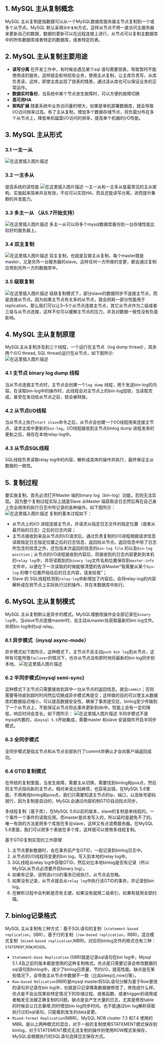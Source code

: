 

##  1. MySQL 主从复制概念
MySQL 主从复制是指数据可以从一个MySQL数据库服务器主节点复制到一个或多个从节点。MySQL 默认采用`异步复制`方式，这样从节点不用一直访问主服务器来更新自己的数据，数据的更新可以在远程连接上进行，从节点可以复制主数据库中的所有数据库或者特定的数据库，或者特定的表。

##  2. MySQL 主从复制主要用途

 - **读写分离**
在开发工作中，有时候会遇见某个sql 语句需要锁表，导致暂时不能使用读的服务，这样就会影响现有业务，使用主从复制，让主库负责写，从库负责读，这样，即使主库出现了锁表的情景，通过读从库也可以保证业务的正常运作。
 - **数据实时备份**，当系统中某个节点发生故障时，可以方便的故障切换
 - **高可用HA**
 - **架构扩展**
 随着系统中业务访问量的增大，如果是单机部署数据库，就会导致I/O访问频率过高。有了主从复制，增加多个数据存储节点，将负载分布在多个从节点上，降低单机磁盘I/O访问的频率，提高单个机器的I/O性能。

##  3. MySQL 主从形式
### 3.1 一主一从
![在这里插入图片描述](https://i-blog.csdnimg.cn/blog_migrate/c08dc379e66be3c0ee804248a796826e.png)
### 3.2 一主多从
提高系统的读性能
![在这里插入图片描述](https://i-blog.csdnimg.cn/blog_migrate/1f6acb89cbb2efd5056ac8d78ad8d2c9.png)
一主一从和一主多从是最常见的主从架构，实施起来简单并且有效，不仅可以实现HA，而且还能读写分离，进而提升集群的并发能力。

### 3.3 多主一从 （从5.7开始支持）
![在这里插入图片描述](https://i-blog.csdnimg.cn/blog_migrate/37dd7a265d21717443cd6f447f741770.png)
多主一从可以将多个mysql数据库备份到一台存储性能比较好的服务器上。

### 3.4 双主复制
![在这里插入图片描述](https://i-blog.csdnimg.cn/blog_migrate/d58299820f741e4187f74e51fdc64b39.png)
双主复制，也就是互做主从复制，每个master既是master，又是另外一台服务器的slave。这样任何一方所做的变更，都会通过复制应用到另外一方的数据库中。
###  3.5 级联复制
![在这里插入图片描述](https://i-blog.csdnimg.cn/blog_migrate/f7104916aca48fd1040912f2d9a691e9.png)
级联复制模式下，部分slave的数据同步不连接主节点，而是连接从节点。因为如果主节点有太多的从节点，就会损耗一部分性能用于replication，那么我们可以让3~5个从节点连接主节点，其它从节点作为二级或者三级与从节点连接，这样不仅可以缓解主节点的压力，并且对数据一致性没有负面影响。

##  4. MySQL 主从复制原理
MySQL主从复制涉及到三个线程，一个运行在主节点（log dump thread），其余两个(I/O thread, SQL thread)运行在从节点，如下图所示:
![在这里插入图片描述](https://i-blog.csdnimg.cn/blog_migrate/b1c360c075370eddecfc09769b3c4063.png)
###  4.1 主节点 binary log dump 线程
当从节点连接主节点时，主节点会创建一个`log dump` 线程，用于发送bin-log的内容。在读取bin-log中的操作时，此线程会对主节点上的bin-log加锁，当读取完成，甚至在发动给从节点之前，锁会被释放。

###  4.2 从节点I/O线程
当从节点上执行`start slave`命令之后，从节点会创建一个I/O线程用来连接主节点，请求主库中更新的`bin-log`。I/O线程接收到主节点binlog dump 进程发来的更新之后，保存在本地relay-log中。

### 4.3 从节点SQL线程
SQL线程负责读取relay log中的内容，解析成具体的操作并执行，最终保证主从数据的一致性。

## 5. 复制过程
要实施复制，首先必须打开Master 端的binary log（bin-log）功能，否则无法实现。
因为整个复制过程实际上就是Slave 从Master 端获取该日志然后再在自己身上完全顺序的执行日志中所记录的各种操作。如下图所示：
![在这里插入图片描述](https://i-blog.csdnimg.cn/blog_migrate/7f2ec4c420d81945b37717a728788453.png)
复制的基本过程如下：

 - 从节点上的I/O 进程连接主节点，并请求从指定日志文件的指定位置（或者从最开始的日志）之后的日志内容；
 - 主节点接收到来自从节点的I/O请求后，通过负责复制的I/O进程根据请求信息读取指定日志指定位置之后的日志信息，返回给从节点。返回信息中除了日志所包含的信息之外，还包括本次返回的信息的`bin-log file` 的以及`bin-log position`；从节点的I/O进程接收到内容后，将接收到的日志内容更新到本机的`relay log`中，并将读取到的`binary log`文件名和位置保存到`master-info`  文件中，以便在下一次读取的时候能够清楚的告诉Master“我需要从某个`bin-log` 的哪个位置开始往后的日志内容，请发给我”；
 - Slave 的 SQL线程检测到`relay-log`中新增加了内容后，会将relay-log的内容解析成在祝节点上实际执行过的操作，并在本数据库中执行。

## 6. MySQL 主从复制模式
MySQL 主从复制默认是异步的模式。MySQL增删改操作会全部记录在`binary log`中，当slave节点连接master时，会主动从master处获取最新的bin log文件。并把bin log中的sql relay。

###  6.1 异步模式（mysql async-mode）
异步模式如下图所示，这种模式下，主节点不会主动`push bin log`到从节点，这样有可能导致`failover`的情况下，也许从节点没有即时地将最新的bin log同步到本地。
![在这里插入图片描述](https://i-blog.csdnimg.cn/blog_migrate/41a7c3f0ab9a05a4a5735e9dda72afbf.png)

###  6.2 半同步模式(mysql semi-sync)
这种模式下主节点只需要接收到其中一台从节点的返回信息，就会`commit`；否则需要等待直到超时时间然后切换成异步模式再提交；这样做的目的可以使主从数据库的数据延迟缩小，可以提高数据安全性，确保了事务提交后，binlog至少传输到了一个从节点上，不能保证从节点将此事务更新到db中。性能上会有一定的降低，响应时间会变长。如下图所示：
![在这里插入图片描述](https://i-blog.csdnimg.cn/blog_migrate/5535a6789277cd0eee8e29314b5ab816.png)
半同步模式不是mysql内置的，从`mysql 5.5`开始集成，需要master 和slave 安装插件开启半同步模式。

###  6.3 全同步模式
全同步模式是指主节点和从节点全部执行了commit并确认才会向客户端返回成功。

###  6.4 GTID复制模式
 在传统的复制里面，当发生故障，需要主从切换，需要找到binlog和pos点，然后将主节点指向新的主节点，相对来说比较麻烦，也容易出错。在MySQL 5.6里面，不用再找binlog和pos点，我们只需要知道主节点的ip，端口，以及账号密码就行，因为复制是自动的，MySQL会通过内部机制GTID自动找点同步。

多线程复制（基于库），在MySQL 5.6以前的版本，slave的复制是单线程的。一个事件一个事件的读取应用。而master是并发写入的，所以延时是避免不了的。唯一有效的方法是把多个库放在多台slave，这样又有点浪费服务器。在MySQL 5.6里面，我们可以把多个表放在多个库，这样就可以使用多线程复制。

基于GTID复制实现的工作原理

 1. 主节点更新数据时，会在事务前产生GTID，一起记录到binlog日志中。
 2. 从节点的I/O线程将变更的bin log，写入到本地的relay log中。
 3. SQL线程从relay log中获取GTID，然后对比本地binlog是否有记录（所以MySQL从节点必须要开启binary log）。
 4. 如果有记录，说明该`GTID`的事务已经执行，从节点会忽略。
 5. 如果没有记录，从节点就会从`relay log`中执行该GTID的事务，并记录到bin log。
 6. 在解析过程中会判断是否有主键，如果没有就用二级索引，如果有就用全部扫描。

##  7. binlog记录格式
MySQL 主从复制有三种方式：基于SQL语句的复制（`statement-based replication`，SBR），基于行的复制（`row-based replication`，RBR)，混合模式复制（`mixed-based replication`,MBR)。对应的binlog文件的格式也有三种：`STATEMENT`,`ROW`,`MIXED`。

 - `Statement-base Replication` (SBR)就是记录sql语句在bin log中，Mysql 5.1.4及之前的版本都是使用的这种复制格式。优点是只需要记录会修改数据的sql语句到binlog中，减少了binlog日质量，节约I/O，提高性能。缺点是在某些情况下，会导致主从节点中数据不一致（比如sleep(),now()等）。
 - `Row-based Relication`(RBR)是mysql master将SQL语句分解为基于Row更改的语句并记录在bin log中，也就是只记录哪条数据被修改了，修改成什么样。优点是不会出现某些特定情况下的存储过程、或者函数、或者trigger的调用或者触发无法被正确复制的问题。缺点是会产生大量的日志，尤其是修改table的时候会让日志暴增,同时增加bin log同步时间。也不能通过bin log解析获取执行过的sql语句，只能看到发生的data变更。
 - `Mixed-format Replication`(MBR)，MySQL NDB cluster 7.3 和7.4
   使用的MBR。是以上两种模式的混合，对于一般的复制使用STATEMENT模式保存到binlog，对于STATEMENT模式无法复制的操作则使用ROW模式来保存，MySQL会根据执行的SQL语句选择日志保存方式。

